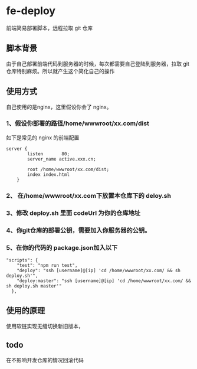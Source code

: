# fe-deploy
前端简易部署脚本，远程拉取 git 仓库

## 脚本背景
由于自己部署前端代码到服务器的时候，每次都需要自己登陆到服务器，拉取 git 仓库特别麻烦。所以就产生这个简化自己的操作

## 使用方式
自己使用的是nginx，这里假设你会了 nginx。

### 1、假设你部署的路径/home/wwwroot/xx.com/dist

如下是常见的 nginx 的前端配置

```
server {
        listen       80;
        server_name active.xxx.cn;

		root /home/wwwroot/xx.com/dist;
		index index.html
    }
```
### 2、 在/home/wwwroot/xx.com下放置本仓库下的 deloy.sh
### 3、修改 deploy.sh 里面 codeUrl 为你的仓库地址
### 4、你git仓库的部署公钥，需要加入你服务器的公钥。
### 5、在你的代码的 package.json加入以下

```
"scripts": {
    "test": "npm run test",
    "deploy": "ssh [username]@[ip] 'cd /home/wwwroot/xx.com/ && sh deploy.sh'",
    "deploy:master": "ssh [username]@[ip] 'cd /home/wwwroot/xx.com/ && sh deploy.sh master'"
  },
```

## 使用的原理
使用软链实现无缝切换新旧版本，

## todo
在不影响开发仓库的情况回滚代码







